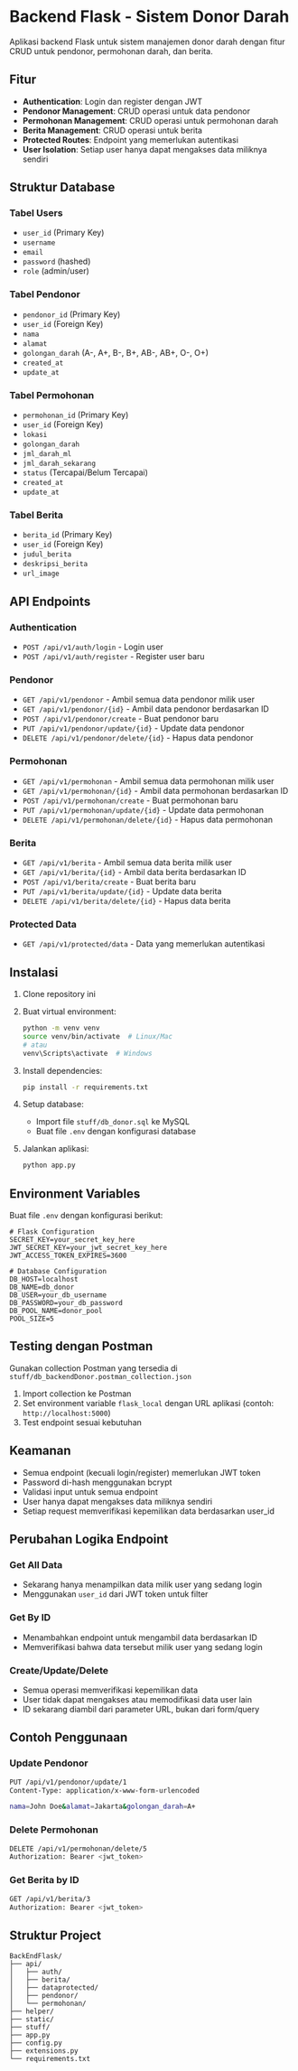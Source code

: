 # Backend Flask - Sistem Donor Darah

Aplikasi backend Flask untuk sistem manajemen donor darah dengan fitur CRUD untuk pendonor, permohonan darah, dan berita.

## Fitur

- **Authentication**: Login dan register dengan JWT
- **Pendonor Management**: CRUD operasi untuk data pendonor
- **Permohonan Management**: CRUD operasi untuk permohonan darah
- **Berita Management**: CRUD operasi untuk berita
- **Protected Routes**: Endpoint yang memerlukan autentikasi
- **User Isolation**: Setiap user hanya dapat mengakses data miliknya sendiri

## Struktur Database

### Tabel Users

- `user_id` (Primary Key)
- `username`
- `email`
- `password` (hashed)
- `role` (admin/user)

### Tabel Pendonor

- `pendonor_id` (Primary Key)
- `user_id` (Foreign Key)
- `nama`
- `alamat`
- `golongan_darah` (A-, A+, B-, B+, AB-, AB+, O-, O+)
- `created_at`
- `update_at`

### Tabel Permohonan

- `permohonan_id` (Primary Key)
- `user_id` (Foreign Key)
- `lokasi`
- `golongan_darah`
- `jml_darah_ml`
- `jml_darah_sekarang`
- `status` (Tercapai/Belum Tercapai)
- `created_at`
- `update_at`

### Tabel Berita

- `berita_id` (Primary Key)
- `user_id` (Foreign Key)
- `judul_berita`
- `deskripsi_berita`
- `url_image`

## API Endpoints

### Authentication

- `POST /api/v1/auth/login` - Login user
- `POST /api/v1/auth/register` - Register user baru

### Pendonor

- `GET /api/v1/pendonor` - Ambil semua data pendonor milik user
- `GET /api/v1/pendonor/{id}` - Ambil data pendonor berdasarkan ID
- `POST /api/v1/pendonor/create` - Buat pendonor baru
- `PUT /api/v1/pendonor/update/{id}` - Update data pendonor
- `DELETE /api/v1/pendonor/delete/{id}` - Hapus data pendonor

### Permohonan

- `GET /api/v1/permohonan` - Ambil semua data permohonan milik user
- `GET /api/v1/permohonan/{id}` - Ambil data permohonan berdasarkan ID
- `POST /api/v1/permohonan/create` - Buat permohonan baru
- `PUT /api/v1/permohonan/update/{id}` - Update data permohonan
- `DELETE /api/v1/permohonan/delete/{id}` - Hapus data permohonan

### Berita

- `GET /api/v1/berita` - Ambil semua data berita milik user
- `GET /api/v1/berita/{id}` - Ambil data berita berdasarkan ID
- `POST /api/v1/berita/create` - Buat berita baru
- `PUT /api/v1/berita/update/{id}` - Update data berita
- `DELETE /api/v1/berita/delete/{id}` - Hapus data berita

### Protected Data

- `GET /api/v1/protected/data` - Data yang memerlukan autentikasi

## Instalasi

1. Clone repository ini
2. Buat virtual environment:

   ```bash
   python -m venv venv
   source venv/bin/activate  # Linux/Mac
   # atau
   venv\Scripts\activate  # Windows
   ```

3. Install dependencies:

   ```bash
   pip install -r requirements.txt
   ```

4. Setup database:

   - Import file `stuff/db_donor.sql` ke MySQL
   - Buat file `.env` dengan konfigurasi database

5. Jalankan aplikasi:
   ```bash
   python app.py
   ```

## Environment Variables

Buat file `.env` dengan konfigurasi berikut:

```
# Flask Configuration
SECRET_KEY=your_secret_key_here
JWT_SECRET_KEY=your_jwt_secret_key_here
JWT_ACCESS_TOKEN_EXPIRES=3600

# Database Configuration
DB_HOST=localhost
DB_NAME=db_donor
DB_USER=your_db_username
DB_PASSWORD=your_db_password
DB_POOL_NAME=donor_pool
POOL_SIZE=5
```

## Testing dengan Postman

Gunakan collection Postman yang tersedia di `stuff/db_backendDonor.postman_collection.json`

1. Import collection ke Postman
2. Set environment variable `flask_local` dengan URL aplikasi (contoh: `http://localhost:5000`)
3. Test endpoint sesuai kebutuhan

## Keamanan

- Semua endpoint (kecuali login/register) memerlukan JWT token
- Password di-hash menggunakan bcrypt
- Validasi input untuk semua endpoint
- User hanya dapat mengakses data miliknya sendiri
- Setiap request memverifikasi kepemilikan data berdasarkan user_id

## Perubahan Logika Endpoint

### Get All Data

- Sekarang hanya menampilkan data milik user yang sedang login
- Menggunakan `user_id` dari JWT token untuk filter

### Get By ID

- Menambahkan endpoint untuk mengambil data berdasarkan ID
- Memverifikasi bahwa data tersebut milik user yang sedang login

### Create/Update/Delete

- Semua operasi memverifikasi kepemilikan data
- User tidak dapat mengakses atau memodifikasi data user lain
- ID sekarang diambil dari parameter URL, bukan dari form/query

## Contoh Penggunaan

### Update Pendonor

```bash
PUT /api/v1/pendonor/update/1
Content-Type: application/x-www-form-urlencoded

nama=John Doe&alamat=Jakarta&golongan_darah=A+
```

### Delete Permohonan

```bash
DELETE /api/v1/permohonan/delete/5
Authorization: Bearer <jwt_token>
```

### Get Berita by ID

```bash
GET /api/v1/berita/3
Authorization: Bearer <jwt_token>
```

## Struktur Project

```
BackEndFlask/
├── api/
│   ├── auth/
│   ├── berita/
│   ├── dataprotected/
│   ├── pendonor/
│   └── permohonan/
├── helper/
├── static/
├── stuff/
├── app.py
├── config.py
├── extensions.py
└── requirements.txt
```
